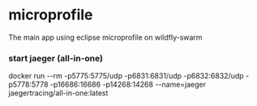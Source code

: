 # microprofile
The main app using eclipse microprofile on wildfly-swarm

### start jaeger (all-in-one)
docker run --rm -p5775:5775/udp -p6831:6831/udp -p6832:6832/udp -p5778:5778 -p16686:16686 -p14268:14268 --name=jaeger jaegertracing/all-in-one:latest
